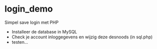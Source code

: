 # login_demo
Simpel save login met PHP

- Installeer de database in MySQL 
- Check je account inloggegevens en wijzig deze desnoods (in sql.php)
- testen...
